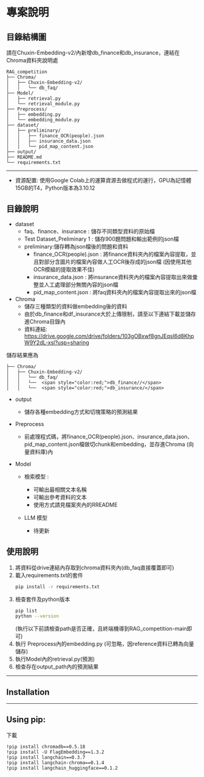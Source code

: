 # 專案說明

## 目錄結構圖
請在Chuxin-Embedding-v2/內新增db_finance和db_insurance，連結在Chroma資料夾說明處
```
RAG_competition
├── Chroma/
│   ├── Chuxin-Embedding-v2/
│   │   └── db_faq/
├── Model/
│   ├── retrieval.py
│   └── retrieval_module.py
├── Preprocess/
│   ├── embedding.py
│   └── embedding_module.py
├── dataset/
│   ├── preliminary/
│   │   ├── finance_OCR(people).json
│   │   ├── insurance_data.json
│   │   └── pid_map_content.json
├── output/
├── README.md
└── requirements.txt
```

---
- 資源配置: 使用Google Colab上的運算資源去做程式的運行，GPU為記憶體15GB的T4，Python版本為3.10.12

## 目錄說明
- dataset
  - faq、finance、insurance : 儲存不同類型資料的原始檔
  - Test Dataset_Preliminary 1 : 儲存900題問題和輸出範例的json檔
  - preliminary:儲存轉為json檔後的問題和資料
    - finance_OCR(people).json : 將finance資料夾內的檔案內容提取，並且對部分含圖片的檔案內容做人工OCR後存成的json檔 (因使用其他OCR模組的提取效果不佳)
    - insurance_data.json : 將insurance資料夾內的檔案內容提取出來做彙整並人工處理部分無關內容的json檔
    - pid_map_content.json : 將faq資料夾內的檔案內容提取出來的json檔
- Chroma
  - 儲存三種類型的資料做embedding後的資料
  - 由於db_finance和df_insurance大於上傳限制，請至以下連結下載並儲存進Chroma目錄內
  - 資料連結:  https://drive.google.com/drive/folders/103gOBxwf8gnJEqsI6d8KhpW9Y2dL-xsl?usp=sharing

儲存結果應為

```
├── Chroma/
│   ├── Chuxin-Embedding-v2/
│   │   └── db_faq/
│   │   └──  <span style="color:red;">db_finance//</span>
│   │   └──  <span style="color:red;">db_insurance/</span>
```

  
- output
  - 儲存各種embedding方式和切塊策略的預測結果

- Preprocess
  - 前處理程式碼，將finance_OCR(people).json、insurance_data.json、pid_map_content.json檔做切chunk和embedding，並存進Chroma (向量資料庫)內
    
- Model
  - 檢索模型 :
    - 可輸出最相關文本名稱
    - 可輸出參考資料的文本
    - 使用方式請見檔案夾內的RREADME

  - LLM 模型
    -  待更新
## 使用說明
1. 將資料從drive連結內存取到chroma資料夾內(db_faq直接覆蓋即可)
2. 載入requirements.txt的套件
   ```bash
   pip install -r requirements.txt
   ```
3. 檢查套件及python版本
   ```bash
   pip list
   python --version
   ```
   (執行以下前請檢查path是否正確，且終端機導到RAG_competition-main即可)
4. 執行 Preprocess內的embedding.py (可忽略，因reference資料已轉為向量儲存)
5. 執行Model內的retrieval.py(預測)
6. 檢查存在output_path內的預測結果
   
--- 

## Installation
---

## Using pip:

下載

    !pip install chromadb==0.5.18
    !pip install -U FlagEmbedding==1.3.2
    !pip install langchain==0.3.7
    !pip install langchain-chroma==0.1.4
    !pip install langchain_huggingface==0.1.2

